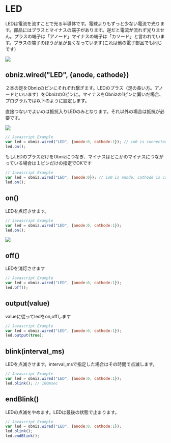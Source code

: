 # LED
LEDは電流を流すことで光る半導体です。電球よりもずっと少ない電流で光ります。部品にはプラスとマイナスの端子があります。逆だと電流が流れず光りません。プラスの端子は「アノード」マイナスの端子は「カソード」と言われています。プラスの端子のほうが足が長くなっています(これは他の電子部品でも同じです)

![](./image.jpg)

## obniz.wired("LED", {anode, cathode})
２本の足をObnizのピンにそれぞれ繋ぎます。LEDのプラス（足の長い方。アノードといいます）をObnizの0ピンに。マイナスをObnizの1ピンに繋いだ場合、プログラムでは以下のように設定します。

直接つないでよいのは抵抗入りLEDのみとなります。それ以外の場合は抵抗が必要です。

![](./wired.png)


```Javascript
// Javascript Example
var led = obniz.wired("LED", {anode:0, cathode:1}); // io0 is connected to anode, io1 is cathode
led.on();
```

もしLEDのプラスだけをObnizにつなぎ、マイナスはどこかのマイナスにつながっている場合は１ピンだけの指定でOKです

```Javascript
// Javascript Example
var led = obniz.wired("LED", {anode:0}); // io0 is anode. cathode is connected obniz GND other way.
led.on();
```
## on()
LEDを点灯させます。

```Javascript
// Javascript Example
var led = obniz.wired("LED", {anode:0, cathode:1});
led.on();
```

![](./led_on.jpg)

## off()
LEDを消灯させます

```Javascript
// Javascript Example
var led = obniz.wired("LED", {anode:0, cathode:1});
led.off();
```

## output(value)
valueに従ってledをon,offします

```Javascript
// Javascript Example
var led = obniz.wired("LED", {anode:0, cathode:1});
led.output(true);
```

## blink(interval_ms)
LEDを点滅させます。interval_msで指定した場合はその時間で点滅します。

```Javascript
// Javascript Example
var led = obniz.wired("LED", {anode:0, cathode:1});
led.blink(); // 100msec
```
## endBlink()
LEDの点滅をやめます。LEDは最後の状態で止まります。

```Javascript
// Javascript Example
var led = obniz.wired("LED", {anode:0, cathode:1});
led.blink();
led.endBlink();
```